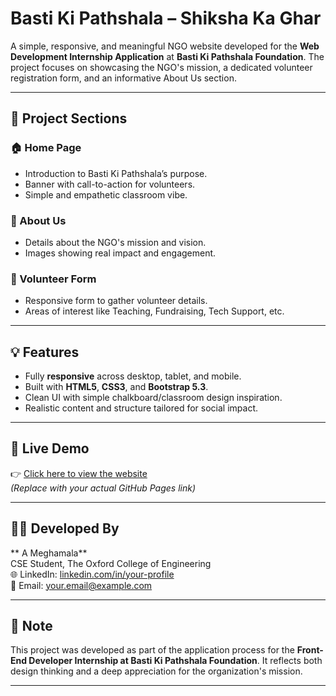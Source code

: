 # Basti Ki Pathshala – Shiksha Ka Ghar

A simple, responsive, and meaningful NGO website developed for the **Web Development Internship Application** at **Basti Ki Pathshala Foundation**. The project focuses on showcasing the NGO's mission, a dedicated volunteer registration form, and an informative About Us section.

---

## 🌟 Project Sections

### 🏠 Home Page
- Introduction to Basti Ki Pathshala’s purpose.
- Banner with call-to-action for volunteers.
- Simple and empathetic classroom vibe.

### 📖 About Us
- Details about the NGO's mission and vision.
- Images showing real impact and engagement.

### 🙋 Volunteer Form
- Responsive form to gather volunteer details.
- Areas of interest like Teaching, Fundraising, Tech Support, etc.

---

## 💡 Features

- Fully **responsive** across desktop, tablet, and mobile.
- Built with **HTML5**, **CSS3**, and **Bootstrap 5.3**.
- Clean UI with simple chalkboard/classroom design inspiration.
- Realistic content and structure tailored for social impact.

---

## 🚀 Live Demo

👉 [Click here to view the website](https://your-username.github.io/basti-ki-pathshala-website/)  
_(Replace with your actual GitHub Pages link)_

---

## 👩‍💻 Developed By

** A Meghamala**  
CSE Student, The Oxford College of Engineering  
🌐 LinkedIn: [linkedin.com/in/your-profile](https://linkedin.com/in/your-profile)  
📧 Email: your.email@example.com

---

## 📌 Note

This project was developed as part of the application process for the **Front-End Developer Internship at Basti Ki Pathshala Foundation**. It reflects both design thinking and a deep appreciation for the organization's mission.

---

